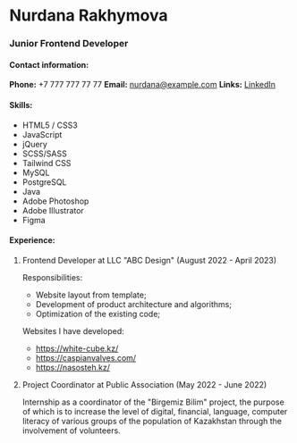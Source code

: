 # Nurdana Rakhymova
### Junior Frontend Developer
#### Contact information:

**Phone:** +7 777 777 77 77
**Email:** nurdana@example.com
**Links:** [LinkedIn](https://www.linkedin.com/mynetwork/)

#### Skills:
- HTML5 / CSS3
- JavaScript
- jQuery
- SCSS/SASS
- Tailwind CSS 
- MySQL 
- PostgreSQL
- Java
- Adobe Photoshop
- Adobe Illustrator
- Figma

#### Experience:

1. Frontend Developer at LLC "ABC Design"
   (August 2022 - April 2023)

   Responsibilities:
   - Website layout from template;
   - Development of product architecture and algorithms;
   - Optimization of the existing code;
   
   Websites I have developed:
   - https://white-cube.kz/
   - https://caspianvalves.com/
   - https://nasosteh.kz/
   
3. Project Coordinator at Public Association
   (May 2022 - June 2022)

   Internship as a coordinator of the "Birgemiz Bilim" project, the purpose of which
   is to increase the level of digital, financial, language, computer literacy of various
   groups of the population of Kazakhstan through the involvement of volunteers.
